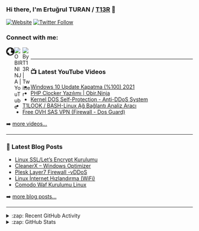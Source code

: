 ### Hi there, I'm Ertuğrul TURAN / [T13R][website] 👋

[![Website](https://img.shields.io/website?label=obir.ninja&style=for-the-badge&url=https%3A%2F%2Flayer.web.tr)](https://layer.web.tr)
[![Twitter Follow](https://img.shields.io/twitter/follow/ByT13R?color=1DA1F2&logo=twitter&style=for-the-badge)](https://twitter.com/intent/follow?original_referer=https%3A%2F%2Fgithub.com%2FByT13R&screen_name=ByT13R)

### Connect with me:

[<img align="left" alt="obir.ninja" width="22px" src="https://raw.githubusercontent.com/iconic/open-iconic/master/svg/globe.svg" />][website]
[<img align="left" alt="O BIR NINJA | YouTube" width="22px" src="https://cdn.jsdelivr.net/npm/simple-icons@v3/icons/youtube.svg" />][youtube]
[<img align="left" alt="ByT13R | Twitter" width="22px" src="https://cdn.jsdelivr.net/npm/simple-icons@v3/icons/twitter.svg" />][twitter]

<br />

---

### 📺 Latest YouTube Videos

<!-- YOUTUBE:START -->
- [Windows 10 Update Kapatma (%100) 2021](https://www.youtube.com/watch?v=H1xxW9-qLgM)
- [PHP Clocker Yazılımı | Obir.Ninja](https://www.youtube.com/watch?v=lUAcriH36-c)
- [Kernel DOS Self-Protection - Anti-DDoS System](https://www.youtube.com/watch?v=RIeJ4I5wQ04)
- [T1LOOK / BASH-Linux Ağ Bağlantı Analiz Aracı](https://www.youtube.com/watch?v=HpFK09QK1D8)
- [Free OVH SAS VPN (Firewall - Dos Guard)](https://www.youtube.com/watch?v=VzizjdCmhSg)
<!-- YOUTUBE:END -->

➡️ [more videos...](https://www.youtube.com/channel/UCM1G2CgjxYaGhvMF5Ri3Zjw)

---

### 📕 Latest Blog Posts

<!-- BLOG-POST-LIST:START -->
- [Linux SSL/Let’s Encrypt Kurulumu](https://layer.web.tr/linux/04/linux-ssl-lets-encrypt-kurulumu/)
- [CleanerX – Windows Optimizer](https://layer.web.tr/arge/04/cleanerx-windows-optimizer/)
- [Plesk Layer7 Firewall -vDDoS](https://layer.web.tr/guvenlik/04/plesk-layer7-firewall-vddos/)
- [Linux İnternet Hızlandırma (WiFi)](https://layer.web.tr/linux/03/linux-internet-hizlandirma-wifi/)
- [Comodo Waf Kurulumu Linux](https://layer.web.tr/linux/03/comodo-waf-kurulumu-linux/)
<!-- BLOG-POST-LIST:END -->

➡️ [more blog posts...](https://layer.web.tr/blog)

---

<details>
  <summary>:zap: Recent GitHub Activity</summary>
  
<!--START_SECTION:activity-->
1. 🗣 Commented on [#1](https://github.com/ertugrulturan/NNFirewall/issues/1) in [ertugrulturan/NNFirewall](https://github.com/ertugrulturan/NNFirewall)
2. 🗣 Commented on [#1](https://github.com/ertugrulturan/NNFirewall/issues/1) in [ertugrulturan/NNFirewall](https://github.com/ertugrulturan/NNFirewall)
3. 🗣 Commented on [#1](https://github.com/ertugrulturan/vddos-sensor-plugin/issues/1) in [ertugrulturan/vddos-sensor-plugin](https://github.com/ertugrulturan/vddos-sensor-plugin)
4. 🗣 Commented on [#1](https://github.com/ertugrulturan/vddos-sensor-plugin/issues/1) in [ertugrulturan/vddos-sensor-plugin](https://github.com/ertugrulturan/vddos-sensor-plugin)
5. 🗣 Commented on [#1](https://github.com/ertugrulturan/vddos-sensor-plugin/issues/1) in [ertugrulturan/vddos-sensor-plugin](https://github.com/ertugrulturan/vddos-sensor-plugin)
<!--END_SECTION:activity-->

</details>

<details>
  <summary>:zap: GitHub Stats</summary>

  <img align="left" alt="ertugrulturan's GitHub Stats" src="https://github-readme-stats.codestackr.vercel.app/api?username=ertugrulturan&show_icons=true&hide_border=true" />

</details>

[website]: https://layer.web.tr
[twitter]: https://twitter.com/ByT13R
[youtube]: https://www.youtube.com/channel/UCM1G2CgjxYaGhvMF5Ri3Zjw
